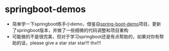 # springboot-demos
- 简单学一下springboot练手小demo，借鉴自[spring-boot-demo](https://github.com/xkcoding/spring-boot-demo)项目，更新了springboot版本，并做了一些细微的代码调整和项目重构
- 可能做的不是很完美，但对于学习springboot还是有点帮助的，如果对你有帮助的话，please give a star star star!!!  thx!!!
